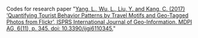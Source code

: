 Codes for research paper "[Yang, L., Wu, L., Liu, Y. and Kang, C. (2017) ‘Quantifying Tourist Behavior Patterns by Travel Motifs and Geo-Tagged Photos from Flickr’, ISPRS International Journal of Geo-Information. MDPI AG, 6(11), p. 345. doi: 10.3390/ijgi6110345.](https://www.mdpi.com/2220-9964/6/11/345)"
